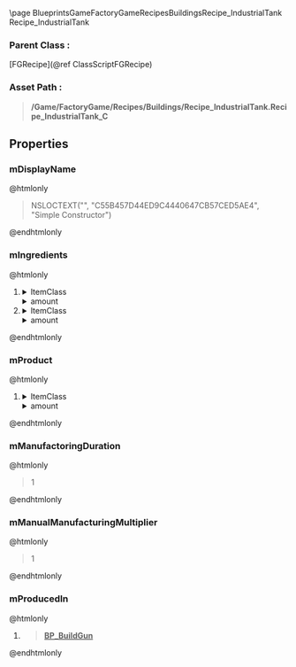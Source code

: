 \page BlueprintsGameFactoryGameRecipesBuildingsRecipe_IndustrialTank Recipe_IndustrialTank
### Parent Class :
[FGRecipe](@ref ClassScriptFGRecipe)
### Asset Path :
<b><blockquote>/Game/FactoryGame/Recipes/Buildings/Recipe_IndustrialTank.Recipe_IndustrialTank_C</blockquote></b>
## Properties

### mDisplayName
@htmlonly
<blockquote>NSLOCTEXT("", "C55B457D44ED9C4440647CB57CED5AE4", "Simple Constructor")</blockquote>
@endhtmlonly

### mIngredients
@htmlonly
<ol>
<li>
<details>
 <summary>ItemClass</summary>
<b><a href="_blueprints_game_factory_game_resource_parts_plastic_desc__plastic.html"><blockquote>Desc_Plastic</blockquote></a></b>
</details>
<details>
 <summary>amount</summary>
<blockquote>30</blockquote>
</details>
</li>
<li>
<details>
 <summary>ItemClass</summary>
<b><a href="_blueprints_game_factory_game_resource_parts_modular_frame_heavy_desc__modular_frame_heavy.html"><blockquote>Desc_ModularFrameHeavy</blockquote></a></b>
</details>
<details>
 <summary>amount</summary>
<blockquote>3</blockquote>
</details>
</li>
</ol>
@endhtmlonly

### mProduct
@htmlonly
<ol>
<li>
<details>
 <summary>ItemClass</summary>
<b><a href="_blueprints_game_factory_game_buildable_factory_industrial_fluid_container_desc__industrial_tank.html"><blockquote>Desc_IndustrialTank</blockquote></a></b>
</details>
<details>
 <summary>amount</summary>
<blockquote>1</blockquote>
</details>
</li>
</ol>
@endhtmlonly

### mManufactoringDuration
@htmlonly
<blockquote>1</blockquote>
@endhtmlonly

### mManualManufacturingMultiplier
@htmlonly
<blockquote>1</blockquote>
@endhtmlonly

### mProducedIn
@htmlonly
<ol>
<li>
<b><a href="_blueprints_game_factory_game_equipment_build_gun_b_p__build_gun.html"><blockquote>BP_BuildGun</blockquote></a></b>
</li>
</ol>
@endhtmlonly

